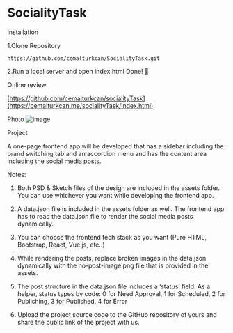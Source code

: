 # SocialityTask

Installation

1.Clone Repository

```
https://github.com/cemalturkcan/SocialityTask.git
```

2.Run a local server and open index.html Done! 🎉

Online review

[https://github.com/cemalturkcan/socialityTask](https://cemalturkcan.me/socialityTask/index.html)


Photo
![image](https://user-images.githubusercontent.com/101227219/194868931-5fd51581-02cc-493c-8a23-87e09b6a3409.png)


Project

A one-page frontend app will be developed that has a sidebar including the brand switching tab and an accordion menu and has the content area including the social media posts. 

Notes:

1) Both PSD & Sketch files of the design are included in the assets folder. You can use whichever you want while developing the frontend app.

2) A data.json file is included in the assets folder as well. The frontend app has to read the data.json file to render the social media posts dynamically.

3) You can choose the frontend tech stack as you want (Pure HTML, Bootstrap, React, Vue.js, etc..)

4) While rendering the posts, replace broken images in the data.json dynamically with the no-post-image.png file that is provided in the assets.

5) The post structure in the data.json file includes a ‘status’ field. As a helper, status types by code: 0 for Need Approval, 1 for Scheduled, 2 for Publishing, 3 for Published, 4 for Error

6) Upload the project source code to the GitHub repository of yours and share the public link of the project with us.
